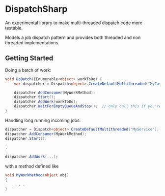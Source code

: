 DispatchSharp
=============

An experimental library to make multi-threaded dispatch code more testable.

Models a job dispatch pattern and provides both threaded and non threaded implementations.

Getting Started
---------------
Doing a batch of work:
```csharp
void DoBatch(IEnumerable<object> workToDo) {
	var dispatcher = Dispatch<object>.CreateDefaultMultithreaded("MyTask");

	dispatcher.AddConsumer(MyWorkMethod);
	dispatcher.Start();
	dispatcher.AddWork(workToDo);
	dispatcher.WaitForEmptyQueueAndStop();	// only call this if you're not filling the queue from elsewhere
}
```

Handling long running incoming jobs:
```csharp
dispatcher = Dispatch<object>.CreateDefaultMultithreaded("MyService");
dispatcher.AddConsumer(MyWorkMethod);
dispatcher.Start();
.
.
.
dispatcher.AddWork(...);
```

with a method defined like
```csharp
void MyWorkMethod(object obj)
{
	. . .
}
```


 
